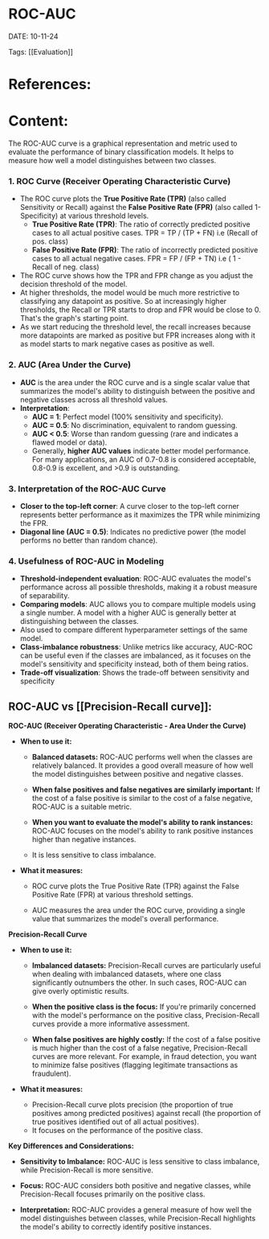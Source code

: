 

# ROC-AUC


DATE:  10-11-24


Tags: [[Evaluation]]

# References:




# Content:

The ROC-AUC curve is a graphical representation and metric used to evaluate the performance of binary classification models. It helps to measure how well a model distinguishes between two classes.
### 1. ROC Curve (Receiver Operating Characteristic Curve)

- The ROC curve plots the **True Positive Rate (TPR)** (also called Sensitivity or Recall) against the **False Positive Rate (FPR)** (also called 1-Specificity) at various threshold levels.
    - **True Positive Rate (TPR)**: The ratio of correctly predicted positive cases to all actual positive cases. TPR = TP / (TP + FN) i.e   (Recall of pos. class)
    - **False Positive Rate (FPR)**: The ratio of incorrectly predicted positive cases to all actual negative cases. FPR = FP / (FP + TN) i.e  ( 1 - Recall of neg. class)
- The ROC curve shows how the TPR and FPR change as you adjust the decision threshold of the model. 
- At higher thresholds, the model would be much more restrictive to classifying any datapoint as positive. So at increasingly higher thresholds, the Recall or TPR starts to drop and FPR would be close to 0. That's the graph's starting point.
- As we start reducing the threshold level, the recall increases because more datapoints are marked as positive but FPR increases along with it as model starts to mark negative cases as positive as well. 
### 2. AUC (Area Under the Curve)

- **AUC** is the area under the ROC curve and is a single scalar value that summarizes the model's ability to distinguish between the positive and negative classes across all threshold values.
- **Interpretation**:
    - **AUC = 1**: Perfect model (100% sensitivity and specificity).
    - **AUC = 0.5**: No discrimination, equivalent to random guessing.
    - **AUC < 0.5**: Worse than random guessing (rare and indicates a flawed model or data).
    - Generally, **higher AUC values** indicate better model performance. For many applications, an AUC of 0.7-0.8 is considered acceptable, 0.8-0.9 is excellent, and >0.9 is outstanding.

### 3. Interpretation of the ROC-AUC Curve

- **Closer to the top-left corner**: A curve closer to the top-left corner represents better performance as it maximizes the TPR while minimizing the FPR.
- **Diagonal line (AUC = 0.5)**: Indicates no predictive power (the model performs no better than random chance).

### 4. Usefulness of ROC-AUC in Modeling

- **Threshold-independent evaluation**: ROC-AUC evaluates the model's performance across all possible thresholds, making it a robust measure of separability.
- **Comparing models**: AUC allows you to compare multiple models using a single number. A model with a higher AUC is generally better at distinguishing between the classes.
- Also used to compare different hyperparameter settings of the same model.
- **Class-imbalance robustness**: Unlike metrics like accuracy, AUC-ROC can be useful even if the classes are imbalanced, as it focuses on the model's sensitivity and specificity instead, both of them being ratios.
- **Trade-off visualization**: Shows the trade-off between sensitivity and specificity



## ROC-AUC vs [[Precision-Recall curve]]:

**ROC-AUC (Receiver Operating Characteristic - Area Under the Curve)**

- **When to use it:**
    
    - **Balanced datasets:** ROC-AUC performs well when the classes are relatively balanced. It provides a good overall measure of how well the model distinguishes between positive and negative classes.  
        
    - **When false positives and false negatives are similarly important:** If the cost of a false positive is similar to the cost of a false negative, ROC-AUC is a suitable metric.
    - **When you want to evaluate the model's ability to rank instances:** ROC-AUC focuses on the model's ability to rank positive instances higher than negative instances.
    - It is less sensitive to class imbalance.
- **What it measures:**
    
    - ROC curve plots the True Positive Rate (TPR) against the False Positive Rate (FPR) at various threshold settings.  
        
    - AUC measures the area under the ROC curve, providing a single value that summarizes the model's overall performance.  
        

**Precision-Recall Curve**

- **When to use it:**
    
    - **Imbalanced datasets:** Precision-Recall curves are particularly useful when dealing with imbalanced datasets, where one class significantly outnumbers the other. In such cases, ROC-AUC can give overly optimistic results.  
        
    - **When the positive class is the focus:** If you're primarily concerned with the model's performance on the positive class, Precision-Recall curves provide a more informative assessment.  
        
    - **When false positives are highly costly:** If the cost of a false positive is much higher than the cost of a false negative, Precision-Recall curves are more relevant. For example, in fraud detection, you want to minimize false positives (flagging legitimate transactions as fraudulent).  
        
- **What it measures:**
    
    - Precision-Recall curve plots precision (the proportion of true positives among predicted positives) against recall (the proportion of true positives identified out of all actual positives).
    - It focuses on the performance of the positive class.

**Key Differences and Considerations:**

- **Sensitivity to Imbalance:** ROC-AUC is less sensitive to class imbalance, while Precision-Recall is more sensitive.  
    
- **Focus:** ROC-AUC considers both positive and negative classes, while Precision-Recall focuses primarily on the positive class.
- **Interpretation:** ROC-AUC provides a general measure of how well the model distinguishes between classes, while Precision-Recall highlights the model's ability to correctly identify positive instances.